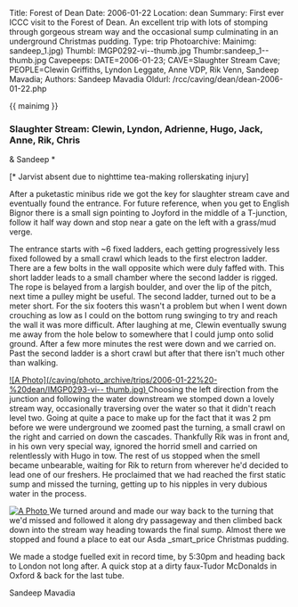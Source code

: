 Title: Forest of Dean 
Date: 2006-01-22
Location: dean
Summary: First ever ICCC visit to the Forest of Dean. An excellent trip with lots of stomping through gorgeous stream way and the occasional sump culminating in an underground Christmas pudding.
Type: trip
Photoarchive:
Mainimg: sandeep_1.jpg)
Thumbl: IMGP0292-vi--thumb.jpg
Thumbr:sandeep_1--thumb.jpg
Cavepeeps: DATE=2006-01-23; CAVE=Slaughter Stream Cave; PEOPLE=Clewin Griffiths, Lyndon Leggate, Anne VDP, Rik Venn, Sandeep Mavadia;
Authors: Sandeep Mavadia
Oldurl: /rcc/caving/dean/dean-2006-01-22.php

{{ mainimg }}

### Slaughter Stream: Clewin, Lyndon, Adrienne, Hugo, Jack, Anne, Rik, Chris
&amp; Sandeep *

[* Jarvist absent due to nighttime tea-making rollerskating injury]

After a puketastic minibus ride we got the key for slaughter stream cave and
eventually found the entrance. For future reference, when you get to English
Bignor there is a small sign pointing to Joyford in the middle of a
T-junction, follow it half way down and stop near a gate on the left with a
grass/mud verge.

The entrance starts with ~6 fixed ladders, each getting progressively less
fixed followed by a small crawl which leads to the first electron ladder.
There are a few bolts in the wall opposite which were duly faffed with. This
short ladder leads to a small chamber where the second ladder is rigged. The
rope is belayed from a largish boulder, and over the lip of the pitch, next
time a pulley might be useful. The second ladder, turned out to be a meter
short. For the six footers this wasn't a problem but when I went down
crouching as low as I could on the bottom rung swinging to try and reach the
wall it was more difficult. After laughing at me, Clewin eventually swung me
away from the hole below to somewhere that I could jump onto solid ground.
After a few more minutes the rest were down and we carried on. Past the second
ladder is a short crawl but after that there isn't much other than walking.

[ ![A Photo](/caving/photo_archive/trips/2006-01-22%20-%20dean/IMGP0293-vi--
thumb.jpg)
](/caving/photo_archive/trips/2006-01-22%20-%20dean/IMGP0293-vi.html) Choosing
the left direction from the junction and following the water downstream we
stomped down a lovely stream way, occasionally traversing over the water so
that it didn't reach level two. Going at quite a pace to make up for the fact
that it was 2 pm before we were underground we zoomed past the turning, a
small crawl on the right and carried on down the cascades. Thankfully Rik was
in front and, in his own very special way, ignored the horrid smell and
carried on relentlessly with Hugo in tow. The rest of us stopped when the
smell became unbearable, waiting for Rik to return from wherever he'd decided
to lead one of our freshers. He proclaimed that we had reached the first
static sump and missed the turning, getting up to his nipples in very dubious
water in the process.

[ ![A Photo](/caving/photo_archive/trips/2006-01-22%20-%20dean/sandeep_2--thumb.jpg)
](/caving/photo_archive/trips/2006-01-22%20-%20dean/sandeep_2.html) We turned
around and made our way back to the turning that we'd missed and followed it
along dry passageway and then climbed back down into the stream way heading
towards the final sump. Almost there we stopped and found a place to eat our
Asda _smart_price Christmas pudding.

We made a stodge fuelled exit in record time, by 5:30pm and heading back to
London not long after. A quick stop at a dirty faux-Tudor McDonalds in Oxford
&amp; back for the last tube.

Sandeep Mavadia


